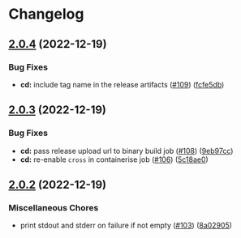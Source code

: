 # Changelog

## [2.0.4](https://github.com/hendrikmaus/helm-templexer/compare/v2.0.3...v2.0.4) (2022-12-19)


### Bug Fixes

* **cd:** include tag name in the release artifacts ([#109](https://github.com/hendrikmaus/helm-templexer/issues/109)) ([fcfe5db](https://github.com/hendrikmaus/helm-templexer/commit/fcfe5db3403dd32ff13a425819ebbf059b28276e))

## [2.0.3](https://github.com/hendrikmaus/helm-templexer/compare/v2.0.2...v2.0.3) (2022-12-19)


### Bug Fixes

* **cd:** pass release upload url to binary build job ([#108](https://github.com/hendrikmaus/helm-templexer/issues/108)) ([9eb97cc](https://github.com/hendrikmaus/helm-templexer/commit/9eb97ccfc3691482c6af46b595b4fa004fdc6e06))
* **cd:** re-enable `cross` in containerise job ([#106](https://github.com/hendrikmaus/helm-templexer/issues/106)) ([5c18ae0](https://github.com/hendrikmaus/helm-templexer/commit/5c18ae07d692405ef9912943d9fdd7b0b0dd668d))

## [2.0.2](https://github.com/hendrikmaus/helm-templexer/compare/2.0.1...v2.0.2) (2022-12-19)


### Miscellaneous Chores

* print stdout and stderr on failure if not empty ([#103](https://github.com/hendrikmaus/helm-templexer/issues/103)) ([8a02905](https://github.com/hendrikmaus/helm-templexer/commit/8a02905dd0bbc51399b57e35ff60d4c054eb2f91))
